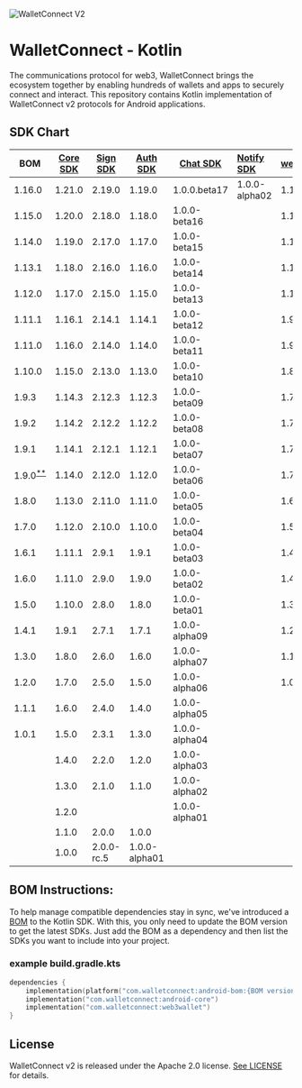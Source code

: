 ![WalletConnect V2](/docs/walletconnect-banner.svg)

# **WalletConnect - Kotlin**

The communications protocol for web3, WalletConnect brings the ecosystem together by enabling hundreds of wallets and apps to securely connect and interact. This repository contains Kotlin implementation of
WalletConnect v2 protocols for Android applications.

####
## SDK Chart

| BOM                                                                                     | [Core SDK](core/android) | [Sign SDK](protocol/sign) | [Auth SDK](protocol/auth) | [Chat SDK](protocol/chat) | [Notify SDK](protocol/notify) | [web3wallet](product/web3wallet) | [web3inbox](product/web3inbox) | [WalletConnectModal](product/walletconnectmodal) |
|-----------------------------------------------------------------------------------------|--------------------------|---------------------------|---------------------------|---------------------------|:------------------------------|----------------------------------|--------------------------------|--------------------------------------------------|
| 1.16.0                                                                                  | 1.21.0                   | 2.19.0                    | 1.19.0                    | 1.0.0.beta17              | 1.0.0-alpha02                 | 1.14.0                           | 1.0.0-alpha17                  | 1.0.0-alpha04                                    |
| 1.15.0                                                                                  | 1.20.0                   | 2.18.0                    | 1.18.0                    | 1.0.0-beta16              |                               | 1.13.0                           | 1.0.0-alpha16                  | 1.0.0-alpha03                                    |
| 1.14.0                                                                                  | 1.19.0                   | 2.17.0                    | 1.17.0                    | 1.0.0-beta15              |                               | 1.12.0                           | 1.0.0-alpha15                  | 1.0.0-alpha02                                    |
| 1.13.1                                                                                  | 1.18.0                   | 2.16.0                    | 1.16.0                    | 1.0.0-beta14              |                               | 1.11.0                           | 1.0.0-alpha14                  | 1.0.0-alpha01                                    |
| 1.12.0                                                                                  | 1.17.0                   | 2.15.0                    | 1.15.0                    | 1.0.0-beta13              |                               | 1.10.0                           | 1.0.0-alpha13                  |                                                  |
| 1.11.1                                                                                  | 1.16.1                   | 2.14.1                    | 1.14.1                    | 1.0.0-beta12              |                               | 1.9.1                            | 1.0.0-alpha12                  |                                                  |
| 1.11.0                                                                                  | 1.16.0                   | 2.14.0                    | 1.14.0                    | 1.0.0-beta11              |                               | 1.9.0                            | 1.0.0-alpha11                  |                                                  |
| 1.10.0                                                                                  | 1.15.0                   | 2.13.0                    | 1.13.0                    | 1.0.0-beta10              |                               | 1.8.0                            | 1.0.0-alpha10                  |                                                  |
| 1.9.3                                                                                   | 1.14.3                   | 2.12.3                    | 1.12.3                    | 1.0.0-beta09              |                               | 1.7.3                            | 1.0.0-alpha09                  |                                                  |
| 1.9.2                                                                                   | 1.14.2                   | 2.12.2                    | 1.12.2                    | 1.0.0-beta08              |                               | 1.7.2                            | 1.0.0-alpha08                  |                                                  |
| 1.9.1                                                                                   | 1.14.1                   | 2.12.1                    | 1.12.1                    | 1.0.0-beta07              |                               | 1.7.1                            | 1.0.0-alpha07                  |                                                  |
| 1.9.0<sup>[**](https://github.com/WalletConnect/WalletConnectKotlinV2/issues/821)</sup> | 1.14.0                   | 2.12.0                    | 1.12.0                    | 1.0.0-beta06              |                               | 1.7.0                            | 1.0.0-alpha06                  |                                                  |
| 1.8.0                                                                                   | 1.13.0                   | 2.11.0                    | 1.11.0                    | 1.0.0-beta05              |                               | 1.6.0                            | 1.0.0-alpha05                  |                                                  |
| 1.7.0                                                                                   | 1.12.0                   | 2.10.0                    | 1.10.0                    | 1.0.0-beta04              |                               | 1.5.0                            | 1.0.0-alpha04                  |                                                  |
| 1.6.1                                                                                   | 1.11.1                   | 2.9.1                     | 1.9.1                     | 1.0.0-beta03              |                               | 1.4.1                            | 1.0.0-alpha03                  |                                                  |
| 1.6.0                                                                                   | 1.11.0                   | 2.9.0                     | 1.9.0                     | 1.0.0-beta02              |                               | 1.4.0                            |                                |                                                  |
| 1.5.0                                                                                   | 1.10.0                   | 2.8.0                     | 1.8.0                     | 1.0.0-beta01              |                               | 1.3.0                            |                                |                                                  |
| 1.4.1                                                                                   | 1.9.1                    | 2.7.1                     | 1.7.1                     | 1.0.0-alpha09             |                               | 1.2.1                            |                                |                                                  |
| 1.3.0                                                                                   | 1.8.0                    | 2.6.0                     | 1.6.0                     | 1.0.0-alpha07             |                               | 1.1.0                            |                                |                                                  |
| 1.2.0                                                                                   | 1.7.0                    | 2.5.0                     | 1.5.0                     | 1.0.0-alpha06             |                               | 1.0.0                            |                                |                                                  |
| 1.1.1                                                                                   | 1.6.0                    | 2.4.0                     | 1.4.0                     | 1.0.0-alpha05             |                               |                                  |                                |                                                  |
| 1.0.1                                                                                   | 1.5.0                    | 2.3.1                     | 1.3.0                     | 1.0.0-alpha04             |                               |                                  |                                |                                                  |
|                                                                                         | 1.4.0                    | 2.2.0                     | 1.2.0                     | 1.0.0-alpha03             |                               |                                  |                                |                                                  |
|                                                                                         | 1.3.0                    | 2.1.0                     | 1.1.0                     | 1.0.0-alpha02             |                               |                                  |                                |                                                  |
|                                                                                         | 1.2.0                    |                           |                           | 1.0.0-alpha01             |                               |                                  |                                |                                                  |
|                                                                                         | 1.1.0                    | 2.0.0                     | 1.0.0                     |                           |                               |                                  |                                |                                                  |
|                                                                                         | 1.0.0                    | 2.0.0-rc.5                | 1.0.0-alpha01             |                           |                               |                                  |                                |                                                  |


## BOM Instructions:
To help manage compatible dependencies stay in sync, we've introduced a [BOM](https://docs.gradle.org/current/userguide/platforms.html#sub:bom_import) to the Kotlin SDK. With this, you only need to update the BOM version to get the latest SDKs. Just add the BOM as a dependency and then list the SDKs you want to include into your project.    

### example build.gradle.kts
```kotlin
dependencies {
    implementation(platform("com.walletconnect:android-bom:{BOM version}"))
    implementation("com.walletconnect:android-core")
    implementation("com.walletconnect:web3wallet")
}
```

## License
WalletConnect v2 is released under the Apache 2.0 license. [See LICENSE](/LICENSE) for details.
